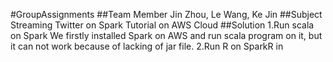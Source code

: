 #GroupAssignments
##Team Member
Jin Zhou, Le Wang, Ke Jin
##Subject
Streaming Twitter on Spark Tutorial on AWS Cloud 
##Solution
1.Run scala on Spark
We firstly installed Spark on AWS and run scala program on it, but it can not work because of lacking of jar file.
2.Run R on SparkR in
